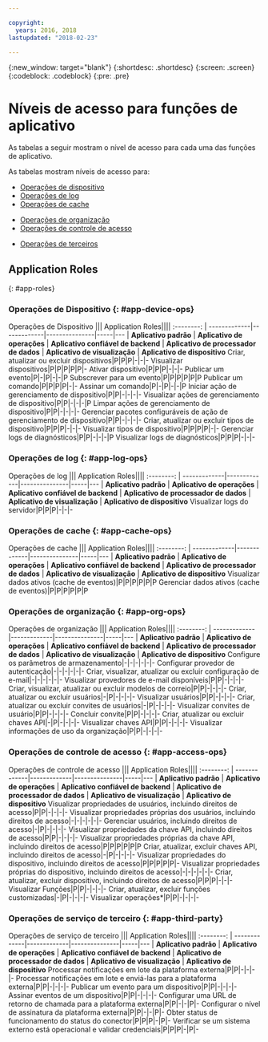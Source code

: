 ```yaml
---

copyright:
  years: 2016, 2018
lastupdated: "2018-02-23"

---
```


{:new_window: target="blank"}
{:shortdesc: .shortdesc}
{:screen: .screen}
{:codeblock: .codeblock}
{:pre: .pre}

# Níveis de acesso para funções de aplicativo

As tabelas a seguir mostram o nível de acesso para cada uma das funções de aplicativo.

As tabelas mostram níveis de acesso para:
- [Operações de dispositivo](#app-device-ops)
- [Operações de log](#app-log-ops)
- [Operações de cache](#app-cache-ops)
<!-- [Historian Operations](#app-historian) -->
- [Operações de organização](#app-org-ops)
- [Operações de controle de acesso](#app-access-ops)
<!-- - [Analytics Operations](#app-analytics-ops) -->
- [Operações de terceiros](#app-third-party)  
<!-- - [Risk Management Operations](#app-risk-mgt) -->

## Application Roles
{: #app-roles}

### Operações de Dispositivo {: #app-device-ops}

Operações de Dispositivo ||| Application Roles||||
:--------: | -------------|-------------|---------------|-----|---
           | **Aplicativo padrão** | **Aplicativo de operações** | **Aplicativo confiável de backend** | **Aplicativo de processador de dados** | **Aplicativo de visualização** | **Aplicativo de dispositivo**
Criar, atualizar ou excluir dispositivos|P|P|P|-|-|-
Visualizar dispositivos|P|P|P|P|P|-
Ativar dispositivo|P|P|P|-|-|-
Publicar um evento|P|-|P|-|-|P
Subscrever para um evento|P|P|P|P|P|P
Publicar um comando|P|P|P|P|-|-
Assinar um comando|P|-|P|-|-|P
Iniciar ação de gerenciamento de dispositivo|P|P|-|-|-|-
Visualizar ações de gerenciamento de dispositivo|P|P|-|-|-|P
Limpar ações de gerenciamento de dispositivo|P|P|-|-|-|-
Gerenciar pacotes configuráveis de ação de gerenciamento de dispositivo|P|P|-|-|-|-
Criar, atualizar ou excluir tipos de dispositivo|P|P|P|-|-|-
Visualizar tipos de dispositivo|P|P|P|P|-|-
Gerenciar logs de diagnósticos|P|P|-|-|-|P
Visualizar logs de diagnósticos|P|P|P|-|-|-

### Operações de log {: #app-log-ops}

Operações de log ||| Application Roles||||
:--------: | -------------|-------------|---------------|-----|---
           | **Aplicativo padrão** | **Aplicativo de operações** | **Aplicativo confiável de backend** | **Aplicativo de processador de dados** | **Aplicativo de visualização** | **Aplicativo de dispositivo**
Visualizar logs do servidor|P|P|P|-|-|-

### Operações de cache {: #app-cache-ops}

Operações de cache ||| Application Roles||||
:--------: | -------------|-------------|---------------|-----|---
           | **Aplicativo padrão** | **Aplicativo de operações** | **Aplicativo confiável de backend** | **Aplicativo de processador de dados** | **Aplicativo de visualização** | **Aplicativo de dispositivo**
Visualizar dados ativos (cache de eventos)|P|P|P|P|P|P
Gerenciar dados ativos (cache de eventos)|P|P|P|P|P|P

### Operações de organização {: #app-org-ops}

Operações de organização ||| Application Roles||||
:--------: | -------------|-------------|---------------|-----|---
           | **Aplicativo padrão** | **Aplicativo de operações** | **Aplicativo confiável de backend** | **Aplicativo de processador de dados** | **Aplicativo de visualização** | **Aplicativo de dispositivo**
Configure os parâmetros de armazenamento|-|-|-|-|-|-
Configurar provedor de autenticação|-|-|-|-|-|-
Criar, visualizar, atualizar ou excluir configuração de e-mail|-|-|-|-|-|-
Visualizar provedores de e-mail disponíveis|P|P|-|-|-|-
Criar, visualizar, atualizar ou excluir modelos de correio|P|P|-|-|-|-
Criar, atualizar ou excluir usuários|-|P|-|-|-|-
Visualizar usuários|P|P|-|-|-|-
Criar, atualizar ou excluir convites de usuários|-|P|-|-|-|-
Visualizar convites de usuário|P|P|-|-|-|-
Concluir convite|P|P|-|-|-|-
Criar, atualizar ou excluir chaves API|-|P|-|-|-|-
Visualizar chaves API|P|P|-|-|-|-
Visualizar informações de uso da organização|P|P|-|-|-|-

### Operações de controle de acesso {: #app-access-ops}

Operações de controle de acesso ||| Application Roles||||
:--------: | -------------|-------------|---------------|-----|---
           | **Aplicativo padrão** | **Aplicativo de operações** | **Aplicativo confiável de backend** | **Aplicativo de processador de dados** | **Aplicativo de visualização** | **Aplicativo de dispositivo**
Visualizar propriedades de usuários, incluindo direitos de acesso|P|P|-|-|-|-
Visualizar propriedades próprias dos usuários, incluindo direitos de acesso|-|-|-|-|-|-
Gerenciar usuários, incluindo direitos de acesso|-|P|-|-|-|-
Visualizar propriedades da chave API, incluindo direitos de acesso|P|P|-|-|-|-
Visualizar propriedades próprias da chave API, incluindo direitos de acesso|P|P|P|P|P|P
Criar, atualizar, excluir chaves API, incluindo direitos de acesso|-|P|-|-|-|-
Visualizar propriedades do dispositivo, incluindo direitos de acesso|P|P|P|P|P|-
Visualizar propriedades próprias do dispositivo, incluindo direitos de acesso|-|-|-|-|-|-
Criar, atualizar, excluir dispositivo, incluindo direitos de acesso|P|P|P|-|-|-
Visualizar Funções|P|P|-|-|-|-
Criar, atualizar, excluir funções customizadas|-|P|-|-|-|-
Visualizar operações*|P|P|-|-|-|-

<!-- ### Analytics Operations {: #app-analytics-ops}
Analytics Operations ||| Application Roles||||
           | **Standard Application** | **Operations Application** | **Backend Trusted Application** | **Data Processor Application** | **Visualization Application** | **Device Application**
View analytics rules|X|X|-|X|X|-
Manage analytics rules|X|X|-|X|-|-
View analytics actions|X|X|-|X|X|-
Manage analytics actions|X|X|-|X|X|-
View analytics alerts|X|X|-|X|X|X
View analytics message schemas|X|X|-|X|X|-
Manage analytics message schemas|X|X|-|X|-|- -->

### Operações de serviço de terceiro {: #app-third-party}

Operações de serviço de terceiro ||| Application Roles||||
:--------: | -------------|-------------|---------------|-----|---
           | **Aplicativo padrão** | **Aplicativo de operações** | **Aplicativo confiável de backend** | **Aplicativo de processador de dados** | **Aplicativo de visualização** | **Aplicativo de dispositivo**
Processar notificações em lote da plataforma externa|P|P|-|-|-|-
Processar notificações em lote e enviá-las para a plataforma externa|P|P|-|-|-|-
Publicar um evento para um dispositivo|P|P|-|-|-|-
Assinar eventos de um dispositivo|P|P|-|-|-|-
Configurar uma URL de retorno de chamada para a plataforma externa|P|P|-|-|P|-
Configurar o nível de assinatura da plataforma externa|P|P|-|-|P|-
Obter status de funcionamento do status do conector|P|P|P|-|P|-
Verificar se um sistema externo está operacional e validar credenciais|P|P|P|-|P|-
